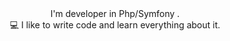 <div align="center">
  I'm developer in Php/Symfony .
  <br>
  💻 I like to write code and learn everything about it.
</div>
